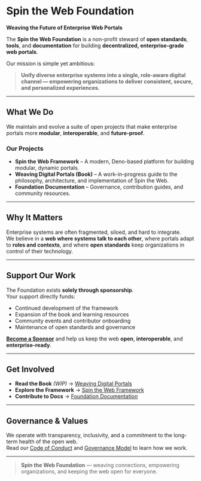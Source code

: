 # Spin the Web Foundation

**Weaving the Future of Enterprise Web Portals**

The **Spin the Web Foundation** is a non-profit steward of **open standards**, **tools**, and **documentation** for building **decentralized, enterprise-grade web portals**.

Our mission is simple yet ambitious:  
> **Unify diverse enterprise systems into a single, role-aware digital channel — empowering organizations to deliver consistent, secure, and personalized experiences.**

---

## What We Do

We maintain and evolve a suite of open projects that make enterprise portals more **modular**, **interoperable**, and **future-proof**.

### **Our Projects**
- **Spin the Web Framework** – A modern, Deno-based platform for building modular, dynamic portals.
- **Weaving Digital Portals (Book)** – A work-in-progress guide to the philosophy, architecture, and implementation of Spin the Web.
- **Foundation Documentation** – Governance, contribution guides, and community resources.

---

## Why It Matters

Enterprise systems are often fragmented, siloed, and hard to integrate.  
We believe in a **web where systems talk to each other**, where portals adapt to **roles and contexts**, and where **open standards** keep organizations in control of their technology.

---

## Support Our Work

The Foundation exists **solely through sponsorship**.  
Your support directly funds:
- Continued development of the framework
- Expansion of the book and learning resources
- Community events and contributor onboarding
- Maintenance of open standards and governance

[**Become a Sponsor**](https://github.com/sponsors/spintheweb) and help us keep the web **open**, **interoperable**, and **enterprise-ready**.

---

## Get Involved

- **Read the Book** *(WIP)* → [Weaving Digital Portals](https://github.com/spintheweb/spin-the-web-book)
- **Explore the Framework** → [Spin the Web Framework](https://github.com/spintheweb/spin-the-web-framework)
- **Contribute to Docs** → [Foundation Documentation](https://github.com/spintheweb/spin-the-web-docs)

---

## Governance & Values

We operate with transparency, inclusivity, and a commitment to the long-term health of the open web.  
Read our [Code of Conduct](CODE_OF_CONDUCT.md) and [Governance Model](docs/governance.md) to learn how we work.

---

> **Spin the Web Foundation** — weaving connections, empowering organizations, and keeping the web open for everyone.
